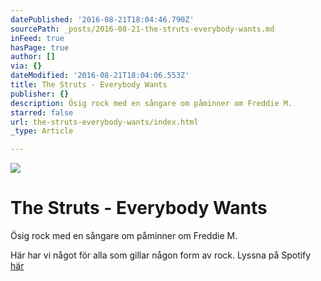```yaml
---
datePublished: '2016-08-21T18:04:46.790Z'
sourcePath: _posts/2016-08-21-the-struts-everybody-wants.md
inFeed: true
hasPage: true
author: []
via: {}
dateModified: '2016-08-21T18:04:06.553Z'
title: The Struts - Everybody Wants
publisher: {}
description: Ösig rock med en sångare om påminner om Freddie M.
starred: false
url: the-struts-everybody-wants/index.html
_type: Article

---
```

![](https://the-grid-user-content.s3-us-west-2.amazonaws.com/049fef7d-5175-4921-9a85-823ca8c69de7.jpg)

# The Struts - Everybody Wants

Ösig rock med en sångare om påminner om Freddie M.

Här har vi något för alla som gillar någon form av rock. Lyssna på Spotify [här][0]

[0]: https://open.spotify.com/album/5jQD9aAuIOy8LIGkVlgVKq